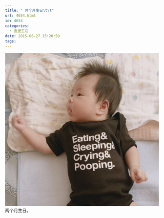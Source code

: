 ```yaml
---
title: " 两个月生日\t\t"
url: 4654.html
id: 4654
categories:
  - 鱼里生活
date: 2015-06-27 15:20:59
tags:
---
```


[![](../../images//2017/09/IMG_1500.jpg)](../../images//2017/09/IMG_1500.jpg) 两个月生日。